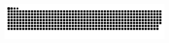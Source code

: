 <picture>
<picture>
  <source media="(prefers-color-scheme: dark)" srcset="https://raw.githubusercontent.com/imxiaomin/imxiaomin/output/github-contribution-grid-snake-dark.svg">
  <source media="(prefers-color-scheme: light)" srcset="https://raw.githubusercontent.com/imxiaomin/imxiaomin/output/github-contribution-grid-snake.svg">
  <img alt="github contribution grid snake animation" src="https://raw.githubusercontent.com/imxiaomin/imxiaomin/output/github-contribution-grid-snake.svg">
</picture> 
</picture>
